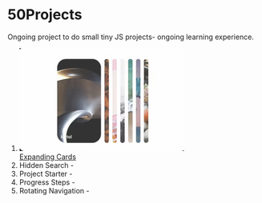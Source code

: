 # 50Projects

Ongoing project to do small tiny JS projects- ongoing learning experience.

1. ![Expanding Cards](/expanding_cards/thumbnail.png) <br />
   [Expanding Cards](https://hilarious-tulumba-826e9c.netlify.app/)
2. Hidden Search -
3. Project Starter -
4. Progress Steps -
5. Rotating Navigation -
